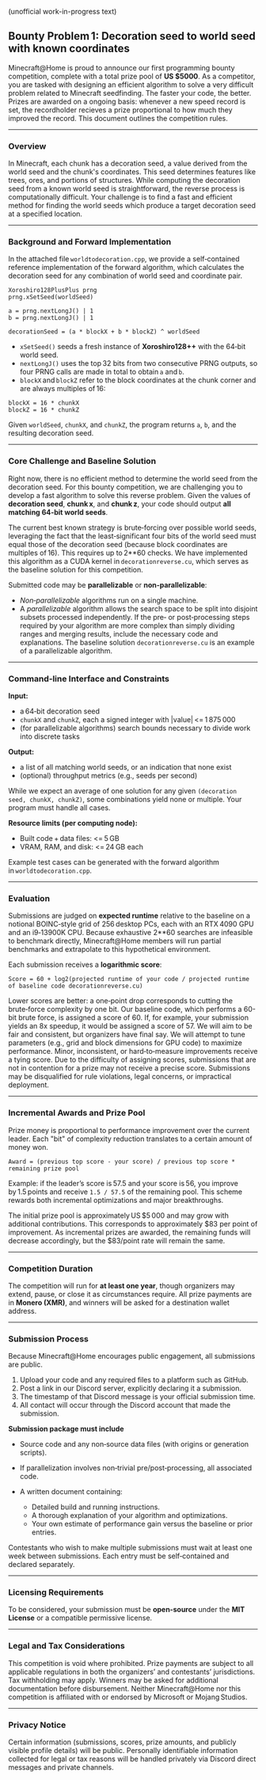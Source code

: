 (unofficial work-in-progress text)

## Bounty Problem 1: Decoration seed to world seed with known coordinates

Minecraft@Home is proud to announce our first programming bounty competition, complete with a total prize pool of **US $5000**. As a competitor, you are tasked with designing an efficient algorithm to solve a very difficult problem related to Minecraft seedfinding. The faster your code, the better. Prizes are awarded on a ongoing basis: whenever a new speed record is set, the recordholder recieves a prize proportional to how much they improved the record. This document outlines the competition rules.

---

### Overview

In Minecraft, each chunk has a decoration seed, a value derived from the world seed and the chunk's coordinates. This seed determines features like trees, ores, and portions of structures. While computing the decoration seed from a known world seed is straightforward, the reverse process is computationally difficult. Your challenge is to find a fast and efficient method for finding the world seeds which produce a target decoration seed at a specified location.

---

### Background and Forward Implementation

In the attached file `worldtodecoration.cpp`, we provide a self‑contained reference implementation of the forward algorithm, which calculates the decoration seed for any combination of world seed and coordinate pair.

```
Xoroshiro128PlusPlus prng
prng.xSetSeed(worldSeed)

a = prng.nextLongJ() | 1
b = prng.nextLongJ() | 1

decorationSeed = (a * blockX + b * blockZ) ^ worldSeed
```

* `xSetSeed()` seeds a fresh instance of **Xoroshiro128++** with the 64‑bit world seed.
* `nextLongJ()` uses the top 32 bits from two consecutive PRNG outputs, so four PRNG calls are made in total to obtain `a` and `b`.
* `blockX` and `blockZ` refer to the block coordinates at the chunk corner and are always multiples of 16:

```
blockX = 16 * chunkX
blockZ = 16 * chunkZ
```

Given `worldSeed`, `chunkX`, and `chunkZ`, the program returns `a`, `b`, and the resulting decoration seed.

---

### Core Challenge and Baseline Solution

Right now, there is no efficient method to determine the world seed from the decoration seed. For this bounty competition, we are challenging you to develop a fast algorithm to solve this reverse problem. Given the values of **decoration seed**, **chunk x**, and **chunk z**, your code should output **all matching 64‑bit world seeds**.

The current best known strategy is brute‑forcing over possible world seeds, leveraging the fact that the least‑significant four bits of the world seed must equal those of the decoration seed (because block coordinates are multiples of 16). This requires up to 2**60 checks. We have implemented this algorithm as a CUDA kernel in `decorationreverse.cu`, which serves as the baseline solution for this competition.

Submitted code may be **parallelizable** or **non‑parallelizable**:

* *Non‑parallelizable* algorithms run on a single machine.
* A *parallelizable* algorithm allows the search space to be split into disjoint subsets processed independently. If the pre‑ or post‑processing steps required by your algorithm are more complex than simply dividing ranges and merging results, include the necessary code and explanations. The baseline solution `decorationreverse.cu` is an example of a parallelizable algorithm.

---

### Command‑line Interface and Constraints

**Input:**

* a 64‑bit decoration seed
* `chunkX` and `chunkZ`, each a signed integer with |value| <= 1 875 000
* (for parallelizable algorithms) search bounds necessary to divide work into discrete tasks

**Output:**

* a list of all matching world seeds, or an indication that none exist
* (optional) throughput metrics (e.g., seeds per second)

While we expect an average of one solution for any given `(decoration seed, chunkX, chunkZ)`, some combinations yield none or multiple. Your program must handle all cases.

**Resource limits (per computing node):**

* Built code + data files: <= 5 GB
* VRAM, RAM, and disk: <= 24 GB each

Example test cases can be generated with the forward algorithm in `worldtodecoration.cpp`.

---

### Evaluation

Submissions are judged on **expected runtime** relative to the baseline on a notional BOINC‑style grid of 256 desktop PCs, each with an RTX 4090 GPU and an i9‑13900K CPU. Because exhaustive 2**60 searches are infeasible to benchmark directly, Minecraft\@Home members will run partial benchmarks and extrapolate to this hypothetical environment.

Each submission receives a **logarithmic score**:

```
Score = 60 + log2(projected runtime of your code / projected runtime of baseline code decorationreverse.cu)
```

Lower scores are better: a one‑point drop corresponds to cutting the brute‑force complexity by one bit. Our baseline code, which performs a 60-bit brute force, is assigned a score of 60. If, for example, your submission yields an 8x speedup, it would be assigned a score of 57. We will aim to be fair and consistent, but organizers have final say. We will attempt to tune parameters (e.g., grid and block dimensions for GPU code) to maximize performance. Minor, inconsistent, or hard‑to‑measure improvements receive a tying score. Due to the difficulty of assigning scores, submissions that are not in contention for a prize may not receive a precise score. Submissions may be disqualified for rule violations, legal concerns, or impractical deployment.

---

### Incremental Awards and Prize Pool

Prize money is proportional to performance improvement over the current leader. Each "bit" of complexity reduction translates to a certain amount of money won.

```
Award = (previous top score - your score) / previous top score * remaining prize pool
```

Example: if the leader’s score is 57.5 and your score is 56, you improve by 1.5 points and receive `1.5 / 57.5` of the remaining pool. This scheme rewards both incremental optimizations and major breakthroughs.

The initial prize pool is approximately US \$5 000 and may grow with additional contributions. This corresponds to approximately $83 per point of improvement. As incremental prizes are awarded, the remaining funds will decrease accordingly, but the $83/point rate will remain the same.

---

### Competition Duration

 The competition will run for **at least one year**, though organizers may extend, pause, or close it as circumstances require. All prize payments are in **Monero (XMR)**, and winners will be asked for a destination wallet address.

---

### Submission Process

Because Minecraft\@Home encourages public engagement, all submissions are public.

1. Upload your code and any required files to a platform such as GitHub.
2. Post a link in our Discord server, explicitly declaring it a submission.
3. The timestamp of that Discord message is your official submission time.
4. All contact will occur through the Discord account that made the submission.

**Submission package must include**

* Source code and any non‑source data files (with origins or generation scripts).
* If parallelization involves non‑trivial pre/post‑processing, all associated code.
* A written document containing:

  * Detailed build and running instructions.
  * A thorough explanation of your algorithm and optimizations.
  * Your own estimate of performance gain versus the baseline or prior entries.

Contestants who wish to make multiple submissions must wait at least one week between submissions. Each entry must be self‑contained and declared separately.

---

### Licensing Requirements

To be considered, your submission must be **open‑source** under the **MIT License** or a compatible permissive license.

---

### Legal and Tax Considerations

This competition is void where prohibited. Prize payments are subject to all applicable regulations in both the organizers’ and contestants’ jurisdictions. Tax withholding may apply. Winners may be asked for additional documentation before disbursement. Neither Minecraft\@Home nor this competition is affiliated with or endorsed by Microsoft or Mojang Studios.

---

### Privacy Notice

Certain information (submissions, scores, prize amounts, and publicly visible profile details) will be public. Personally identifiable information collected for legal or tax reasons will be handled privately via Discord direct messages and private channels.
